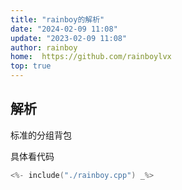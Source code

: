```yaml
---
title: "rainboy的解析"
date: "2024-02-09 11:08"
update: "2023-02-09 11:08"
author: rainboy
home:  https://github.com/rainboylvx
top: true
---
```


## 解析

标准的分组背包

具体看代码

```cpp
<%- include("./rainboy.cpp") _%>
```


